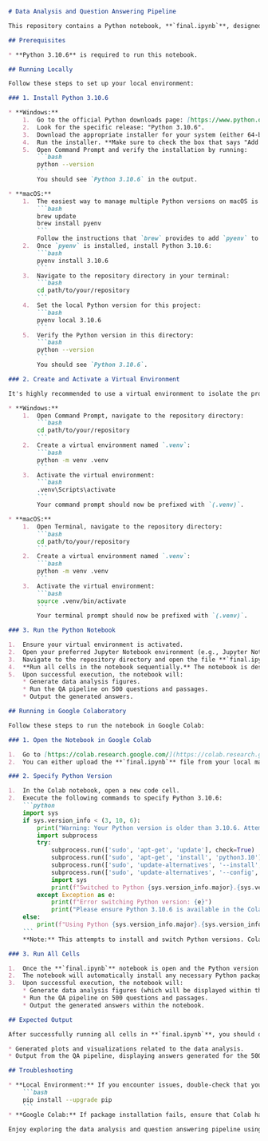 ```markdown
# Data Analysis and Question Answering Pipeline

This repository contains a Python notebook, **`final.ipynb`**, designed for data analysis and running a question answering (QA) pipeline. You can execute this notebook either locally on your machine or in Google Colaboratory.

## Prerequisites

* **Python 3.10.6** is required to run this notebook.

## Running Locally

Follow these steps to set up your local environment:

### 1. Install Python 3.10.6

* **Windows:**
    1.  Go to the official Python downloads page: [https://www.python.org/downloads/windows/](https://www.python.org/downloads/windows/)
    2.  Look for the specific release: "Python 3.10.6".
    3.  Download the appropriate installer for your system (either 64-bit or 32-bit).
    4.  Run the installer. **Make sure to check the box that says "Add Python to PATH"** during the installation process.
    5.  Open Command Prompt and verify the installation by running:
        ```bash
        python --version
        ```
        You should see `Python 3.10.6` in the output.

* **macOS:**
    1.  The easiest way to manage multiple Python versions on macOS is using a tool like **pyenv**. If you don't have it, you can install it using Homebrew:
        ```bash
        brew update
        brew install pyenv
        ```
        Follow the instructions that `brew` provides to add `pyenv` to your shell configuration (usually by adding a few lines to your `.bashrc`, `.zshrc`, or `.profile` file). Restart your terminal after making these changes.
    2.  Once `pyenv` is installed, install Python 3.10.6:
        ```bash
        pyenv install 3.10.6
        ```
    3.  Navigate to the repository directory in your terminal:
        ```bash
        cd path/to/your/repository
        ```
    4.  Set the local Python version for this project:
        ```bash
        pyenv local 3.10.6
        ```
    5.  Verify the Python version in this directory:
        ```bash
        python --version
        ```
        You should see `Python 3.10.6`.

### 2. Create and Activate a Virtual Environment

It's highly recommended to use a virtual environment to isolate the project dependencies.

* **Windows:**
    1.  Open Command Prompt, navigate to the repository directory:
        ```bash
        cd path/to/your/repository
        ```
    2.  Create a virtual environment named `.venv`:
        ```bash
        python -m venv .venv
        ```
    3.  Activate the virtual environment:
        ```bash
        .venv\Scripts\activate
        ```
        Your command prompt should now be prefixed with `(.venv)`.

* **macOS:**
    1.  Open Terminal, navigate to the repository directory:
        ```bash
        cd path/to/your/repository
        ```
    2.  Create a virtual environment named `.venv`:
        ```bash
        python -m venv .venv
        ```
    3.  Activate the virtual environment:
        ```bash
        source .venv/bin/activate
        ```
        Your terminal prompt should now be prefixed with `(.venv)`.

### 3. Run the Python Notebook

1.  Ensure your virtual environment is activated.
2.  Open your preferred Jupyter Notebook environment (e.g., Jupyter Notebook, JupyterLab).
3.  Navigate to the repository directory and open the file **`final.ipynb`**.
4.  **Run all cells in the notebook sequentially.** The notebook is designed to automatically install any necessary Python packages using `pip` as it executes.
5.  Upon successful execution, the notebook will:
    * Generate data analysis figures.
    * Run the QA pipeline on 500 questions and passages.
    * Output the generated answers.

## Running in Google Colaboratory

Follow these steps to run the notebook in Google Colab:

### 1. Open the Notebook in Google Colab

1.  Go to [https://colab.research.google.com/](https://colab.research.google.com/).
2.  You can either upload the **`final.ipynb`** file from your local machine or open it directly from GitHub by selecting "GitHub" in the "File" menu and pasting the repository URL.

### 2. Specify Python Version

1.  In the Colab notebook, open a new code cell.
2.  Execute the following commands to specify Python 3.10.6:
    ```python
    import sys
    if sys.version_info < (3, 10, 6):
        print("Warning: Your Python version is older than 3.10.6. Attempting to switch...")
        import subprocess
        try:
            subprocess.run(['sudo', 'apt-get', 'update'], check=True)
            subprocess.run(['sudo', 'apt-get', 'install', 'python3.10'], check=True)
            subprocess.run(['sudo', 'update-alternatives', '--install', '/usr/bin/python3', 'python3', '/usr/bin/python3.10', '1'], check=True)
            subprocess.run(['sudo', 'update-alternatives', '--config', 'python3'], check=True, input=b'1\n') # Select python3.10
            import sys
            print(f"Switched to Python {sys.version_info.major}.{sys.version_info.minor}.{sys.version_info.micro}")
        except Exception as e:
            print(f"Error switching Python version: {e}")
            print("Please ensure Python 3.10.6 is available in the Colab environment.")
    else:
        print(f"Using Python {sys.version_info.major}.{sys.version_info.minor}.{sys.version_info.micro}")
    ```
    **Note:** This attempts to install and switch Python versions. Colab environments can be dynamic, and this might require adjustments or might not always be successful. Verify the Python version after running this cell.

### 3. Run All Cells

1.  Once the **`final.ipynb`** notebook is open and the Python version is (ideally) set, simply go to the "Runtime" menu in Colab and select "Run all".
2.  The notebook will automatically install any necessary Python packages using `pip` as it executes.
3.  Upon successful execution, the notebook will:
    * Generate data analysis figures (which will be displayed within the Colab notebook).
    * Run the QA pipeline on 500 questions and passages.
    * Output the generated answers within the notebook.

## Expected Output

After successfully running all cells in **`final.ipynb`**, you should observe:

* Generated plots and visualizations related to the data analysis.
* Output from the QA pipeline, displaying answers generated for the 500 provided questions based on the corresponding passages.

## Troubleshooting

* **Local Environment:** If you encounter issues, double-check that you have Python 3.10.6 installed and that your virtual environment is activated. Ensure that `pip` is up-to-date within your virtual environment:
    ```bash
    pip install --upgrade pip
    ```
* **Google Colab:** If package installation fails, ensure that Colab has internet access. If you encounter Python version issues, you might need to restart the runtime and try the Python version switching code again.

Enjoy exploring the data analysis and question answering pipeline using **`final.ipynb`**!
```